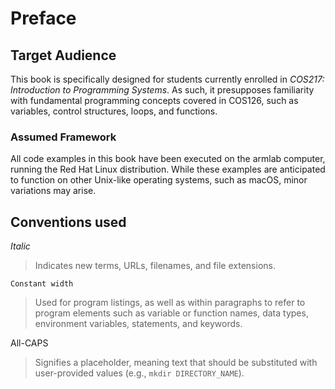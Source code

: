 # Preface

## Target Audience

This book is specifically designed for students currently enrolled in _COS217: Introduction to Programming Systems_. As such, it presupposes familiarity with fundamental programming concepts covered in COS126, such as variables, control structures, loops, and functions.

### Assumed Framework

All code examples in this book have been executed on the armlab computer, running the Red Hat Linux distribution. While these examples are anticipated to function on other Unix-like operating systems, such as macOS, minor variations may arise.

## Conventions used

_Italic_

> Indicates new terms, URLs, filenames, and file extensions.

`Constant width`

> Used for program listings, as well as within paragraphs to refer to program elements such as variable or function names, data types, environment variables, statements, and keywords.

All-CAPS

> Signifies a placeholder, meaning text that should be substituted with user-provided values (e.g., `mkdir DIRECTORY_NAME`).
